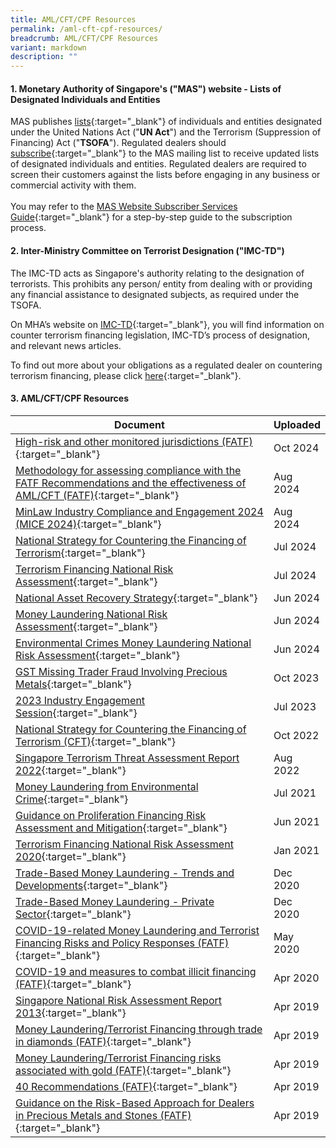 ```yaml
---
title: AML/CFT/CPF Resources
permalink: /aml-cft-cpf-resources/
breadcrumb: AML/CFT/CPF Resources
variant: markdown
description: ""
---
```

#### 1. Monetary Authority of Singapore's ("**MAS**") website - Lists of Designated Individuals and Entities

MAS publishes [lists](https://www.mas.gov.sg/regulation/anti-money-laundering/targeted-financial-sanctions/lists-of-designated-individuals-and-entities){:target="_blank"} of individuals and entities designated under the United Nations Act ("**UN Act**") and the Terrorism (Suppression of Financing) Act ("**TSOFA**"). Regulated dealers should [subscribe](https://www.mas.gov.sg/subscription-services){:target="_blank"} to the MAS mailing list to receive updated lists of designated individuals and entities. Regulated dealers are required to screen their customers against the lists before engaging in any business or commercial activity with them.<br><br>
You may refer to the [MAS Website Subscriber Services Guide](/images/MAS%20Website%20Subscriber%20Services%20Guide_20191105_V1Final.pdf){:target="_blank"} for a step-by-step guide to the subscription process.<br>

#### 2. Inter-Ministry Committee on Terrorist Designation ("**IMC-TD**")

The IMC-TD acts as Singapore's authority relating to the designation of terrorists. This prohibits any person/ entity from dealing with or providing any financial assistance to designated subjects, as required under the TSOFA.

On MHA’s website on [IMC-TD](https://www.mha.gov.sg/what-we-do/managing-security-threats/countering-the-financing-of-terrorism){:target="_blank"}, you will find information on counter terrorism financing legislation, IMC-TD’s process of designation, and relevant news articles.

To find out more about your obligations as a regulated dealer on countering terrorism financing, please click [here](/images/Measures%20relating%20to%20prevention%20of%20terrorism%20financing.pdf){:target="_blank"}.

#### 3. AML/CFT/CPF Resources

<style>
table th:first-of-type {
    width: 85%;
}
table th:nth-of-type(2) {
    width: 36%;
}
table th:nth-of-type(3) {
    width: 30%;
}
table th:nth-of-type(3) {
width: 30%;
}
</style>

| Document | Uploaded |
| --- | --- |
| [High-risk and other monitored jurisdictions (FATF)](https://www.fatf-gafi.org/en/countries/black-and-grey-lists.html){:target="_blank"} | Oct 2024 |
| [Methodology for assessing compliance with the FATF Recommendations and the effectiveness of AML/CFT (FATF)](https://www.fatf-gafi.org/en/publications/Mutualevaluations/Fatf-methodology.html){:target="_blank"} | Aug 2024 |
| [MinLaw Industry Compliance and Engagement 2024 (MICE 2024)](/files/MICE_2024.pdf){:target="_blank"} | Aug 2024 |
| [National Strategy for Countering the Financing of Terrorism](/files/National_Strategy_for_Countering_the_Financing_of_Terrorism_2024.pdf){:target="_blank"} | Jul 2024 |
| [Terrorism Financing National Risk Assessment](/files/Terrorism_Financing_National_Risk_Assessment_2024.pdf){:target="_blank"} | Jul 2024 |
| [National Asset Recovery Strategy](/files/National_Asset_Recovery_Strategy_2024.pdf){:target="_blank"} | Jun 2024 |
| [Money Laundering National Risk Assessment](/files/Money_Laundering_National_Risk_Assessment_2024.pdf){:target="_blank"} | Jun 2024 |
| [Environmental Crimes Money Laundering National Risk Assessment](/files/Env_Crimes_ML_NRA___Final.pdf){:target="_blank"} | Jun 2024 |
| [GST Missing Trader Fraud Involving Precious Metals](https://www.iras.gov.sg/who-we-are/what-we-do/annual-reports-and-publications/taxbytes-iras/gst/gst-missing-trader-fraud-involving-precious-metals){:target="_blank"} | Oct 2023 |
| [2023 Industry Engagement Session](/files/2023%20industry%20engagement%20session_20230510.pdf){:target="_blank"} | Jul 2023 |
| [National Strategy for Countering the Financing of Terrorism (CFT)](/files/National%20Strategy%20for%20Countering%20the%20Financing%20of%20Terrorism.pdf){:target="_blank"} | Oct 2022 |
| [Singapore Terrorism Threat Assessment Report 2022](https://www.mha.gov.sg/docs/default-source/default-document-library/singapore-terrorism-threat-assessment-report-2022.pdf){:target="_blank"} | Aug 2022 |
| [Money Laundering from Environmental Crime](https://www.fatf-gafi.org/media/fatf/documents/reports/Money-Laundering-from-Environmental-Crime.pdf){:target="_blank"} | Jul 2021 |
| [Guidance on Proliferation Financing Risk Assessment and Mitigation](https://www.fatf-gafi.org/media/fatf/documents/reports/Guidance-Proliferation-Financing-Risk-Assessment-Mitigation.pdf){:target="_blank"} | Jun 2021 |
| [Terrorism Financing National Risk  Assessment 2020](/images/Terrorism%20Financing%20National%20Risk%20Assessment%202020.pdf){:target="_blank"} | Jan 2021 |
| [Trade-Based Money Laundering - Trends and Developments](http://www.fatf-gafi.org/media/fatf/content/Trade-Based-Money-Laundering-Trends-and-Developments.pdf){:target="_blank"} | Dec 2020 |
| [Trade-Based Money Laundering - Private Sector](http://www.fatf-gafi.org/media/fatf/documents/Handout-Trade-Based-Money-Laundering-Private-Sector.pdf){:target="_blank"} | Dec 2020 |
| [COVID-19-related Money Laundering and Terrorist Financing Risks and Policy Responses (FATF)](https://www.fatf-gafi.org/media/fatf/documents/COVID-19-AML-CFT.pdf){:target="_blank"} | May 2020 |
| [COVID-19 and measures to combat illicit financing (FATF)](https://www.fatf-gafi.org/publications/fatfgeneral/documents/statement-covid-19.html){:target="_blank"} | Apr 2020 |
| [Singapore National Risk Assessment Report 2013](/images/Singapore%20NRA%20Report%202013_24032015.pdf){:target="_blank"} | Apr 2019 |
| [Money Laundering/Terrorist Financing through trade in diamonds (FATF)](https://www.fatf-gafi.org/media/fatf/documents/reports/ML-TF-through-trade-in-diamonds.pdf){:target="_blank"} | Apr 2019 |
| [Money Laundering/Terrorist Financing risks associated with gold (FATF)](https://www.fatf-gafi.org/content/dam/fatf-gafi/reports/ML-TF-risks-vulnerabilities-associated-with-gold.pdf){:target="_blank"} | Apr 2019 |
| [40 Recommendations (FATF)](http://www.fatf-gafi.org/publications/fatfrecommendations/documents/fatf-recommendations.html){:target="_blank"} | Apr 2019 |
| [Guidance on the Risk-Based Approach for Dealers in Precious Metals and Stones (FATF)](https://www.fatf-gafi.org/en/publications/Fatfrecommendations/Fatfguidanceontherisk-basedapproachfordealersinpreciousmetalsandstones.html){:target="_blank"} | Apr 2019 |


<br>
<style type="text/css">
.tg  {border-collapse:collapse;border-spacing:0;}
.tg td{font-family:Arial, sans-serif;font-size:14px;padding:10px 5px;border-style:solid;border-width:1px;overflow:hidden;word-break:normal;border-color:black;}
.tg th{font-family:Arial, sans-serif;font-size:14px;font-weight:normal;padding:10px 5px;border-style:solid;border-width:1px;overflow:hidden;word-break:normal;border-color:black;}
.tg .tg-xldj{border-color:inherit;text-align:left}
</style>
<table class="tg">
  <tbody><tr>
  </tr>
</tbody></table>